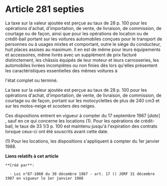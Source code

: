 # Article 281 septies

La taxe sur la valeur ajoutée est perçue au taux de 28 p. 100 pour les opérations d'achat, d'importation, de vente, de
livraison, de commission, de courtage ou de façon, ainsi que pour les opérations de location ou de crédit-bail portant sur
les voitures automobiles conçues pour le transport de personnes ou à usages mixtes et comportant, outre le siège du
conducteur, huit places assises au maximum. Il en est de même pour leurs équipements et accessoires, même livrés avec un
supplément de prix facturé distinctement, les châssis équipés de leur moteur et leurs carrosseries, les automobiles livrées
incomplètes ou non finies dès lors qu'elles présentent les caractéristiques essentielles des mêmes voitures à

l'état complet ou terminé.

La taxe sur la valeur ajoutée est perçue au taux de 28 p. 100 pour les opérations d'achat, d'importation, de vente, de
livraison, de commission, de courtage ou de façon, portant sur les motocyclettes de plus de 240 cm3 et sur les motos-neige et
scooters des neiges.

Ces dispositions entrent en vigueur à compter du 17 septembre 1987 [*date*] , sauf en ce qui concerne les locations (1). Pour
les opérations de crédit-bail, le taux de 33 1/3 p. 100 est maintenu jusqu'à l'expiration des contrats lorsque ceux-ci ont
été souscrits avant cette date.

(1) Pour les locations, les dispositions s'appliquent à compter du 1er janvier 1988.

**Liens relatifs à cet article**

	**Créé par**:

	  - Loi n°87-1060 du 30 décembre 1987 - art. 17 () JORF 31 décembre 1987 en vigueur le 1er janvier 1988
